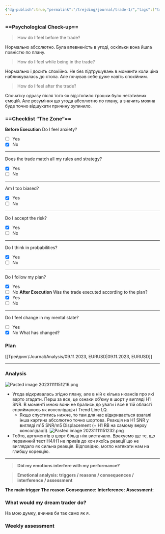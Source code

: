 ```yaml
---
{"dg-publish":true,"permalink":"/trejding/journal/trade-1/","tags":["trading"]}
---
```


### ==Psychological Check-up==

> How do I feel before the trade?

Нормально абсолютно. Була впевненість в угоді, оскільки вона йшла повністю по плану.
> How do I feel while being in the trade?

Нормально і досить спокійно. Не без підтрушувань в моменти коли ціна наближувалась до стопа. Але почував себе дуже навіть спокійним.
> How do I feel after the trade?

Спочатку одразу після того як відстопило трошки було негативних емоцій. Але розуміння що угода абсолютно по плану, а значить можна буде точно відшукати причину зупинило.
### ==Checklist “The Zone”==

**Before Execution**
Do I feel anxiety?
- [ ] Yes
- [x] No
---
Does the trade match all my rules and strategy?
- [x] Yes
- [ ] No
---
Am I too biased?
- [x] Yes
- [ ] No
---
Do I accept the risk?
- [x] Yes
- [ ] No
---
Do I think in probabilities?
- [x] Yes
- [ ] No
---
Do I follow my plan?
- [x] Yes
- [ ] No
**After Execution**
Was the trade executed according to the plan?
- [x] Yes
- [ ] No
---
Do I feel change in my mental state?
- [ ] Yes
- [x] No
What has changed?
### Plan
[[Трейдинг/Journal/Analysis/09.11.2023, EURUSD\|09.11.2023, EURUSD]]
___
### Analysis
![Pasted image 20231111151216.png](/img/user/%D0%97%D0%BE%D0%B1%D1%80%D0%B0%D0%B6%D0%B5%D0%BD%D0%BD%D1%8F/Pasted%20image%2020231111151216.png)
- Угода відкривалась згідно плану, але в ній є кілька нюансів про які варто згадати. Перш за все, це ознаки об’єму в шорт у вигляді H1 SNR. В моменті мною вони не брались до уваги і все в тій області сприймалось як консолідація і Trend Line LQ.
    - Якщо спуститись нижче, то там для нас відкривається взагалі інша картина абсолютно точно шортова. Реакція на H1 SNR у вигляді m15 SNR/m5 Displacement (+ H1 RB на самому верху консолідації).
![Pasted image 20231111151232.png](/img/user/%D0%97%D0%BE%D0%B1%D1%80%D0%B0%D0%B6%D0%B5%D0%BD%D0%BD%D1%8F/Pasted%20image%2020231111151232.png)
- Тобто, аргументів в шорт більш ніж вистачало. Врахуємо ще те, що первинний тест H4/H1 не привів до хоч якоїсь реакції що не виглядало як сильна реакція. Відповідно, могло натякати нам на глибшу корекцію.
___
> **Did my emotions interfere with my performance?**

> **Emotional analysis: triggers / reasons / consequences / interference / assessment**

**The main trigger**
**The reason**
**Consequence:**
**Interference:**
**Assessment:**
### What would my dream trader do?
На мою думку, вчинив би так само як я.
### Weekly assessment